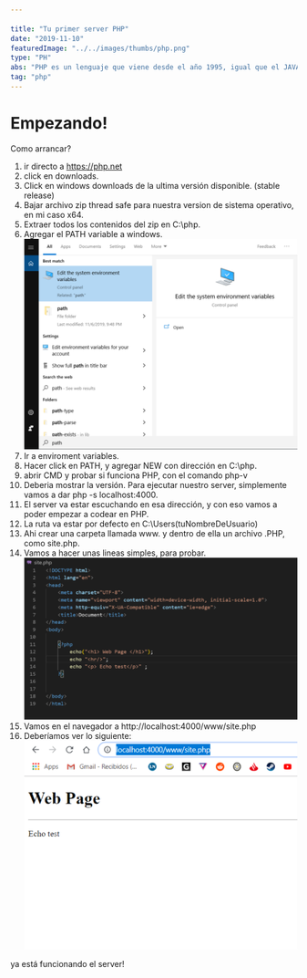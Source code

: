 ```yaml
---

title: "Tu primer server PHP"
date: "2019-11-10"
featuredImage: "../../images/thumbs/php.png"
type: "PH"
abs: "PHP es un lenguaje que viene desde el año 1995, igual que el JAVASCRIPT. Pero para servers se usa ya desde hace mucho tiempo. Por eso es que hoy sigue teniendo mucha importancia."
tag: "php"
---
```


# Empezando!
Como arrancar?

1. ir directo a https://php.net
2. click en downloads.
3. Click en windows downloads de la ultima versión disponible. (stable release)
4. Bajar archivo zip thread safe para nuestra version de sistema operativo, en mi caso x64.
5. Extraer todos los contenidos del zip en C:\php.
6. Agregar el PATH variable a windows.
![Enviroment Variables](./1.png)
7. Ir a enviroment variables.
8. Hacer click en PATH, y agregar NEW con dirección en C:\php.
9. abrir CMD y probar si funciona PHP, con el comando php-v
10. Deberia mostrar la versión. Para ejecutar nuestro server, simplemente vamos a dar php -s localhost:4000.
11. El server va estar escuchando en esa dirección, y con eso vamos a poder empezar a codear en PHP.
12. La ruta va estar por defecto en C:\Users\(tuNombreDeUsuario)
13. Ahi crear una carpeta llamada www. y dentro de ella un archivo .PHP, como site.php.
14. Vamos a hacer unas lineas simples, para probar.
![PHP TEST](./2.png)
15. Vamos en el navegador a http://localhost:4000/www/site.php
16. Deberíamos ver lo siguiente:
![PHP TEST](./3.png)

ya está funcionando el server!
